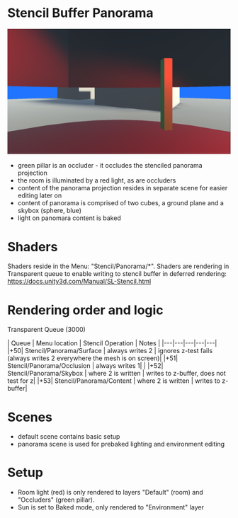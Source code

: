 # Stencil Buffer Panorama

![Screenshot](screenshot.png)


* green pillar is an occluder - it occludes the stenciled panorama projection
* the room is illuminated by a red light, as are occluders
* content of the panorama projection resides in separate scene for easier editing later on
* content of panorama is comprised of two cubes, a ground plane and a skybox (sphere, blue)
* light on panomara content is baked

# Shaders

Shaders reside in the Menu: "Stencil/Panorama/*". Shaders are rendering in Transparent queue to enable writing to stencil buffer in deferred rendering: https://docs.unity3d.com/Manual/SL-Stencil.html

# Rendering order and logic

Transparent Queue (3000)

| Queue | Menu location | Stencil Operation | Notes |
|---|---|---|---|---|
|+50| Stencil/Panorama/Surface | always writes 2 | ignores z-test fails (always writes 2 everywhere the mesh is on screen)|
|+51| Stencil/Panorama/Occlusion | always writes 1| |
|+52| Stencil/Panorama/Skybox | where 2 is written | writes to z-buffer, does not test for z|
|+53| Stencil/Panorama/Content | where 2 is written | writes to z-buffer|

# Scenes

* default scene contains basic setup
* panorama scene is used for prebaked lighting and environment editing

# Setup

* Room light (red) is only rendered to layers "Default" (room) and "Occluders" (green pillar). 
* Sun is set to Baked mode, only rendered to "Environment" layer

